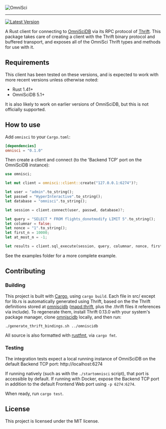 ![OmniSci](https://raw.githubusercontent.com/jrajav/omnisci-rs/e2cc0b230871e098ff98768def5eb1429ba43a7b/omnisci.png)

-----

[![Latest Version](https://img.shields.io/crates/v/omnisci.svg)](https://crates.io/crates/omnisci)

A Rust client for connecting to [OmniSciDB](https://github.com/omnisci/omniscidb) via its RPC protocol of [Thrift](https://thrift.apache.org/). This package takes care of creating a client with the Thrift binary protocol and buffered transport, and exposes all of the OmniSci Thrift types and methods for use with it.

## Requirements

This client has been tested on these versions, and is expected to work with more recent versions unless otherwise noted:

* Rust 1.41+
* OmniSciDB 5.1+

It is also likely to work on earlier versions of OmniSciDB, but this is not officially supported.

## How to use

Add `omnisci` to your `Cargo.toml`:

```toml
[dependencies]
omnisci = "0.1.0"
```

Then create a client and connect (to the 'Backend TCP' port on the OmniSciDB instance):

```rust
use omnisci;

let mut client = omnisci::client::create("127.0.0.1:6274")?;

let user = "admin".to_string();
let passwd = "HyperInteractive".to_string();
let database = "omnisci".to_string();

let session = client.connect(user, passwd, database)?;

let query = "SELECT * FROM flights_donotmodify LIMIT 5".to_string();
let columnar = false;
let nonce = "1".to_string();
let first_n = 10000;
let at_most_n = -1;

let results = client.sql_execute(session, query, columnar, nonce, first_n, at_most_n);
```

See the examples folder for a more complete example.

## Contributing

### Building

This project is built with [Cargo](https://github.com/rust-lang/cargo), using `cargo build`. Each file in src/ except for lib.rs is automatically generated using Thrift, based on the the Thrift definitions stored at [omniscidb](https://github.com/omnisci/omniscidb) ([mapd.thrift](https://github.com/omnisci/omniscidb/blob/master/mapd.thrift), plus the .thrift files it references via include). To regenerate them, install Thrift 0.13.0 with your system's package manager, clone [omniscidb](https://github.com/omnisci/omniscidb) locally, and then run:

```
./generate_thrift_bindings.sh ../omniscidb
```

All source is also formatted with [rustfmt](https://github.com/rust-lang/rustfmt), via `cargo fmt`.

### Testing

The integration tests expect a local running instance of OmniSciDB on the default Backend TCP port: http://localhost:6274

If running natively (such as with the `./startomnisci` script), that port is accessible by default. If running with Docker, expose the Backend TCP port in addition to the default Frontend Web port using `-p 6274:6274`.

When ready, run `cargo test`.

## License

This project is licensed under the MIT license.
